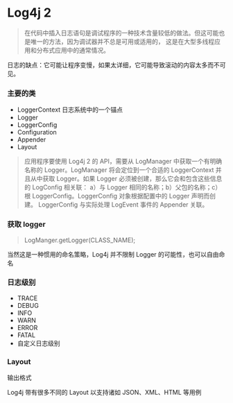 # Log4j 2

> 在代码中插入日志语句是调试程序的一种技术含量较低的做法。但这可能也是唯一的方法，因为调试器并不总是可用或适用的，
这是在大型多线程应用和分布式应用中的通常情况。


日志的缺点：它可能让程序变慢，如果太详细，它可能导致滚动的内容太多而不可见。

### 主要的类

- LoggerContext 日志系统中的一个锚点
- Logger
- LoggerConfig
- Configuration
- Appender
- Layout

> 应用程序要使用 Log4j 2 的 API，需要从 LogManager 中获取一个有明确名称的 Logger。LogManager 将会定位到一个合适的
LoggerContext 并且从中获取 Logger。如果 Logger 必须被创建，那么它会和包含这些信息的 LogConfig 相关联：
a）与 Logger 相同的名称；b）父包的名称；c）根 LoggerConfig。LoggerConfig 对象根据配置中的 Logger 声明而创建。
LoggerConfig 与实际处理 LogEvent 事件的 Appender 关联。

### 获取 logger

> LogManger.getLogger(CLASS_NAME);

当然这是一种惯用的命名策略，Log4j 并不限制 Logger 的可能性，也可以自由命名

### 日志级别

- TRACE
- DEBUG
- INFO
- WARN
- ERROR
- FATAL
- 自定义日志级别

### Layout

输出格式

Log4j 带有很多不同的 Layout 以支持诸如 JSON、XML、HTML 等用例




